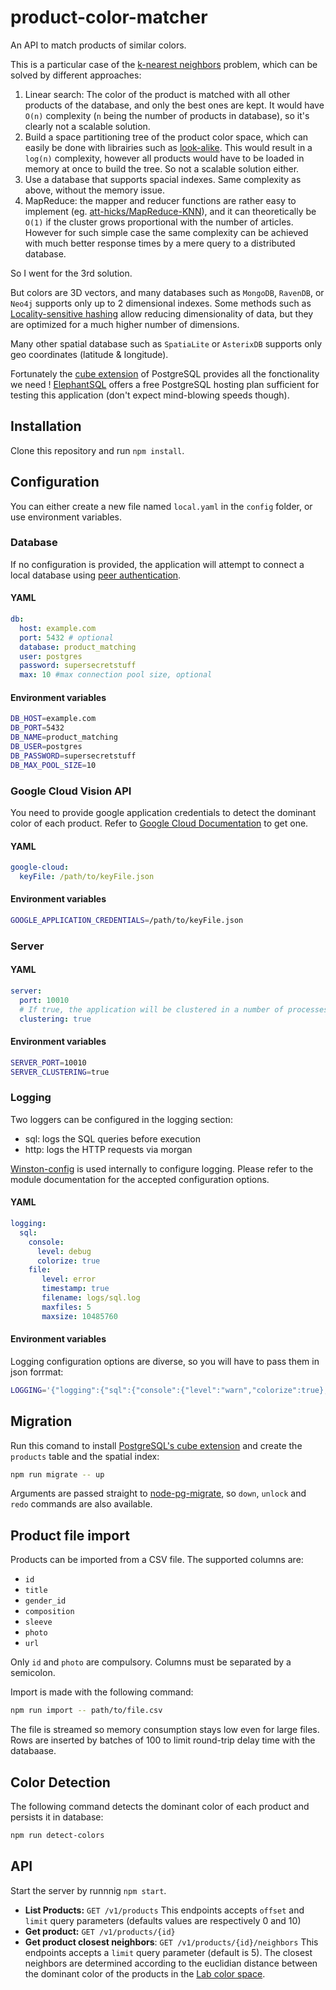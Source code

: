 # product-color-matcher

An API to match products of similar colors.

This is a particular case of the [k-nearest neighbors](https://en.wikipedia.org/wiki/K-nearest_neighbors_algorithm) problem, which can be solved by different approaches:
1. Linear search: The color of the product is matched with all other products of the database, and only the best ones are kept. It would have `O(n)` complexity (`n` being the number of products in database), so it's clearly not a scalable solution.
2. Build a space partitioning tree of the product color space, which can easily be done with librairies such as [look-alike](https://www.npmjs.com/package/look-alike). This would result in a `log(n)` complexity, however all products would have to be loaded in memory at once to build the tree. So not a scalable solution either.
3. Use a database that supports spacial indexes. Same complexity as above, without the memory issue.
4. MapReduce: the mapper and reducer functions are rather easy to implement (eg. [att-hicks/MapReduce-KNN](https://github.com/matt-hicks/MapReduce-KNN)), and it can theoretically be `O(1)` if the cluster grows proportional with the number of articles. However for such simple case the same complexity can be achieved with much better response times by a mere query to a distributed database.

So I went for the 3rd solution.

But colors are 3D vectors, and many databases such as `MongoDB`, `RavenDB`, or `Neo4j` supports only up to 2 dimensional indexes. Some methods such as [Locality-sensitive hashing](https://en.wikipedia.org/wiki/Locality-sensitive_hashing) allow reducing dimensionality of data, but they are optimized for a much higher number of dimensions.

Many other spatial database such as `SpatiaLite` or `AsterixDB` supports only geo coordinates (latitude & longitude).

Fortunately the [cube extension](https://www.postgresql.org/docs/10/static/cube.html) of PostgreSQL provides all the fonctionality we need ! [ElephantSQL](https://www.elephantsql.com) offers a free PostgreSQL hosting plan sufficient for testing this application (don't expect mind-blowing speeds though).

## Installation

Clone this repository and run `npm install`.

## Configuration

You can either create a new file named `local.yaml` in the `config` folder, or use environment variables.

### Database

If no configuration is provided, the application will attempt to connect a local database using [peer authentication](https://www.postgresql.org/docs/10/static/auth-methods.html#AUTH-PEER).

#### YAML

```yaml
db:
  host: example.com
  port: 5432 # optional
  database: product_matching
  user: postgres
  password: supersecretstuff
  max: 10 #max connection pool size, optional
```

#### Environment variables

```bash
DB_HOST=example.com
DB_PORT=5432
DB_NAME=product_matching
DB_USER=postgres
DB_PASSWORD=supersecretstuff
DB_MAX_POOL_SIZE=10
```
### Google Cloud Vision API

You need to provide google application credentials to detect the dominant color of each product. Refer to [Google Cloud Documentation](https://cloud.google.com/docs/authentication/getting-started) to get one.

#### YAML

```yaml
google-cloud:
  keyFile: /path/to/keyFile.json
```

#### Environment variables

```bash
GOOGLE_APPLICATION_CREDENTIALS=/path/to/keyFile.json
```

### Server

#### YAML

```yaml
server:  
  port: 10010
  # If true, the application will be clustered in a number of processes equals to the number of CPU cores
  clustering: true
```

#### Environment variables

```bash
SERVER_PORT=10010
SERVER_CLUSTERING=true
```

### Logging

Two loggers can be configured in the logging section:

* sql: logs the SQL queries before execution
* http: logs the HTTP requests via morgan

[Winston-config](https://github.com/triplem/winston-config) is used internally to configure logging. Please refer to the module documentation for the accepted configuration options.

#### YAML

```yaml
logging:
  sql:
    console:
      level: debug
      colorize: true
    file:
       level: error
       timestamp: true
       filename: logs/sql.log
       maxfiles: 5
       maxsize: 10485760
```

#### Environment variables

Logging configuration options are diverse, so you will have to pass them in json forrmat:

```bash
LOGGING='{"logging":{"sql":{"console":{"level":"warn","colorize":true},"file":{"level":"error","timestamp":true,"filename":"logs/sql.log,","maxfiles":5,"maxsize":10485760}}}}'
```

## Migration

Run this comand to install [PostgreSQL's cube extension](https://www.postgresql.org/docs/10/static/cube.html) and create the `products` table and the spatial index:
```bash
npm run migrate -- up
```
Arguments are passed straight to [node-pg-migrate](https://www.npmjs.com/package/node-pg-migrate), so `down`, `unlock` and `redo` commands are also available.


## Product file import

Products can be imported from a CSV file.
The supported columns are:
* `id`
* `title`
* `gender_id`
* `composition`
* `sleeve`
* `photo`
* `url`

Only `id` and `photo` are compulsory.
Columns must be separated by a semicolon.

Import is made with the following command:
```bash
npm run import -- path/to/file.csv
```

The file is streamed so memory consumption stays low even for large files. Rows are inserted by batches of 100 to limit round-trip delay time with the databaase.

## Color Detection

The following command detects the dominant color of each product and persists it in database:
```bash
npm run detect-colors
```

## API

Start the server by runnnig `npm start`.

- **List Products:** `GET /v1/products`
  This endpoints accepts `offset` and `limit` query parameters (defaults values are respectively 0 and 10)
- **Get product:** `GET /v1/products/{id}`
- **Get product closest neighbors**: `GET /v1/products/{id}/neighbors`
  This endpoints accepts a `limit` query parameter (default is 5).
  The closest neighbors are determined according to the euclidian distance between the dominant color of the products in the [Lab color space](https://en.wikipedia.org/wiki/Lab_color_space). 
